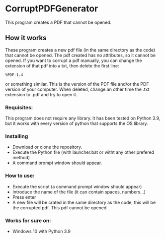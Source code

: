 # CorruptPDFGenerator
This program creates a PDF that cannot be opened.

## How it works

These program creates a new pdf file (in the same directory as the code) that cannot be opened. The pdf created has no attributes, so it cannot be opened. If you want to corrupt a pdf manually, you can change the extension of that pdf into a txt, then delete the first line:
```
%PDF-1.4
```
or something similar. This is the version of the PDF file and/or the PDF version of your computer. When deleted, change an other time the .txt extension to .pdf and try to open it.
### Requisites:

This program does not require any library. It has been tested on Python 3.9, but it works with every version of python that supports the OS library.

### Installing

- Download or clone the repository.
- Execute the Python file (with launcher.bat or witht any other prefered method)
- A command prompt window should appear.

### How to use:
- Execute the script (a command prompt window should appear)
- Introduce the name of the file (it can contain spaces, numbers...)
- Press enter
- A new file will be crated in the same directory as the code, this will be the corrupted pdf. This pdf cannot be opened 

### Works for sure on:

- Windows 10 with Python 3.9
